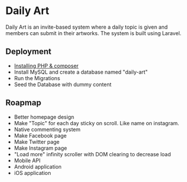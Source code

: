 # Daily Art
Daily Art is an invite-based system where a daily topic is given and members can submit in their artworks. The system is built using Laravel.

## Deployment
- [Installing PHP & composer](http://laravel.com/docs/4.2/quick#local-development-environment "Laravel")
- Install MySQL and create a database named "daily-art"
- Run the Migrations
- Seed the Database with dummy content

## Roapmap
- Better homepage design
- Make "Topic" for each day sticky on scroll. Like name on instagram.
- Native commenting system
- Make Facebook page
- Make Twitter page
- Make Instagram page
- "Load more" infinity scroller with DOM clearing to decrease load
- Mobile API
- Android application
- iOS application
